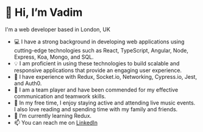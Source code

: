 # 👋 Hi, I’m Vadim
I'm a web developer based in London, UK
- 💻 I have a strong background in developing web applications using cutting-edge technologies such as React, TypeScript, Angular, Node, Express, Koa, Mongo, and SQL.
- 💡 I am proficient in using these technologies to build scalable and responsive applications that provide an engaging user experience.
- 🔨 I have experience with Redux, Socket.io, Networking, Cypress.io, Jest, and Auth0.
- 🤝 I am a team player and have been commended for my effective communication and teamwork skills.
- 💪 In my free time, I enjoy staying active and attending live music events. I also love reading and spending time with my family and friends.
- 🌱 I’m currently learning Redux.
- 📫 You can reach me on [LinkedIn](https://www.linkedin.com/in/vadim-gnezdyshkin/)

<!---
vadim-nest/vadim-nest is a ✨ special ✨ repository because its `README.md` (this file) appears on your GitHub profile.
You can click the Preview link to take a look at your changes.
--->
